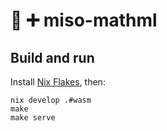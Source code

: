 # :ramen: ➕ miso-mathml

## Build and run

Install [Nix Flakes](https://nixos.wiki/wiki/Flakes), then:

```
nix develop .#wasm
make
make serve
```

